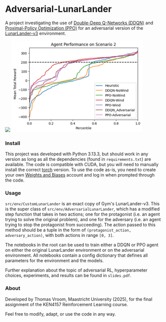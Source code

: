 # Adversarial-LunarLander

A project investigating the use of [Double-Deep Q-Networks (DDQN)](https://dilithjay.com/blog/ddqn) and [Proximal-Policy Optimization (PPO)](https://en.wikipedia.org/wiki/Proximal_policy_optimization) for an adversarial version of the [LunarLander-v3](https://gymnasium.farama.org/environments/box2d/lunar_lander/) environment.

<img src="https://gymnasium.farama.org/_images/lunar_lander.gif" width="425"/> <img src="image.png" width="425"/> 

### Install
This project was developed with Python 3.13.3, but should work in any version as long as all the dependencies (found in `requirements.txt`) are available.
The code is compatible with CUDA, but you will need to manually install the correct [torch](https://pytorch.org/) version.
To use the code as-is, you need to create your own [Weights and Biases](https://wandb.ai/site/) account and log in when prompted through the code.

### Usage
`src/env/CustomLunarLander` is an exact copy of Gym's LunarLander-v3.
This is the super class of `src/env/AdversarialLunarLander`, which has a modified step function that takes in two actions; one for the protagonist (i.e. an agent trying to solve the original problem), and one for the adversary (i.e. an agent trying to stop the protagonist from succeeding).
The action passed to this method should be a tuple in the form of `(protagonist_action, adversary_action)`, with both actions in range `[0, 3]`.

The notebooks in the root can be used to train either a DDQN or PPO agent on either the original LunarLander environment or on the adversarial environment.
All notebooks contain a config dictionary that defines all parameters for the environment and the models.

Further explanation about the topic of adversarial RL, hyperparameter choices, experiments, and results can be found in `slides.pdf`.

### About
Developed by Thomas Vroom, Maastricht University (2025), for the final assignment of the KEN4157 Reinforcement Learning course.

Feel free to modify, adapt, or use the code in any way.
